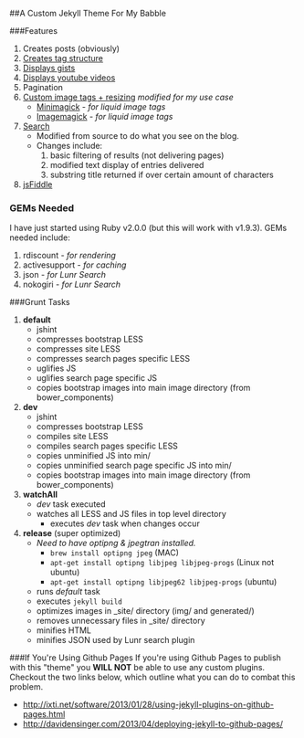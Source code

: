 ##A Custom Jekyll Theme For My Babble

###Features

1. Creates posts (obviously)
2. [Creates tag structure](http://charliepark.org/tags-in-jekyll/)
3. [Displays gists](http://blog.55minutes.com/2012/03/liquid-gist-tag-for-jekyll/#gist-1937862-gist-rb)
4. [Displays youtube videos](https://gist.github.com/joelverhagen/1805814)
5. Pagination
6. [Custom image tags + resizing](https://github.com/robwierzbowski/jekyll-image-tag) _modified for my use case_
    * [Minimagick](https://github.com/minimagick/minimagick) - _for liquid image tags_
    * [Imagemagick](http://www.imagemagick.org/script/index.php) - _for liquid image tags_
7. [Search](https://github.com/slashdotdash/jekyll-lunr-js-search)
    * Modified from source to do what you see on the blog.
    * Changes include:
        1. basic filtering of results (not delivering pages)
        2. modified text display of entries delivered
        3. substring title returned if over certain amount of characters
8. [jsFiddle](https://github.com/imathis/octopress/blob/master/plugins/jsfiddle.rb)

### GEMs Needed

I have just started using Ruby v2.0.0 (but this will work with v1.9.3). GEMs needed include:

1. rdiscount - _for rendering_
2. activesupport - _for caching_
3. json - _for Lunr Search_
4. nokogiri - _for Lunr Search_

###Grunt Tasks

1. **default**
    * jshint
    * compresses bootstrap LESS
    * compresses site LESS
    * compresses search pages specific LESS
    * uglifies JS
    * uglifies search page specific JS
    * copies bootstrap images into main image directory (from bower_components)
2. **dev**
    * jshint
    * compresses bootstrap LESS
	* compiles site LESS
    * compiles search pages specific LESS
	* copies unminified JS into min/
    * copies unminified search page specific JS into min/
    * copies bootstrap images into main image directory (from bower_components)
3. **watchAll**
    * _dev_ task executed
    * watches all LESS and JS files in top level directory
        * executes _dev_ task when changes occur
4. **release** (super optimized)
    * _Need to have optipng & jpegtran installed._
        * `brew install optipng jpeg` (MAC)
        * `apt-get install optipng libjpeg libjpeg-progs` (Linux not ubuntu)
        * `apt-get install optipng libjpeg62 libjpeg-progs` (ubuntu)
    * runs _default_ task
    * executes `jekyll build`
    * optimizes images in _site/ directory (img/ and generated/)
    * removes unnecessary files in _site/ directory
    * minifies HTML
    * minifies JSON used by Lunr search plugin

###If You're Using Github Pages
If you're using Github Pages to publish with this "theme" you **WILL NOT** be able to use any custom plugins. Checkout the two links below, which outline what you can do to combat this problem.

+ http://ixti.net/software/2013/01/28/using-jekyll-plugins-on-github-pages.html
+ http://davidensinger.com/2013/04/deploying-jekyll-to-github-pages/
